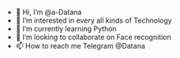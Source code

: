- 👋 Hi, I’m @a-Datana
- 👀 I’m interested in every all kinds of Technology
- 🌱 I’m currently learning Python
- 💞️ I’m looking to collaborate on Face recognition
- 📫 How to reach me Telegram @Datana

<!---
a-Datana/a-Datana is a ✨ special ✨ repository because its `README.md` (this file) appears on your GitHub profile.
You can click the Preview link to take a look at your changes.
--->
